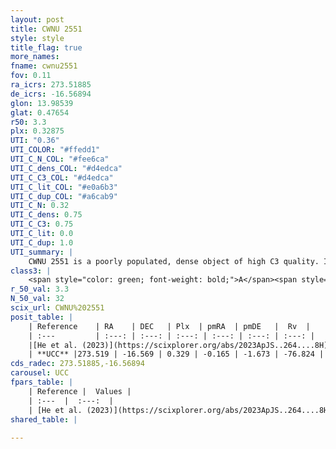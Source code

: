 ```yaml
---
layout: post
title: CWNU 2551
style: style
title_flag: true
more_names: 
fname: cwnu2551
fov: 0.11
ra_icrs: 273.51885
de_icrs: -16.56894
glon: 13.98539
glat: 0.47654
r50: 3.3
plx: 0.32875
UTI: "0.36"
UTI_COLOR: "#ffedd1"
UTI_C_N_COL: "#fee6ca"
UTI_C_dens_COL: "#d4edca"
UTI_C_C3_COL: "#d4edca"
UTI_C_lit_COL: "#e0a6b3"
UTI_C_dup_COL: "#a6cab9"
UTI_C_N: 0.32
UTI_C_dens: 0.75
UTI_C_C3: 0.75
UTI_C_lit: 0.0
UTI_C_dup: 1.0
UTI_summary: |
    CWNU 2551 is a poorly populated, dense object of high C3 quality. It was recently reported in the literature.
class3: |
    <span style="color: green; font-weight: bold;">A</span><span style="color: #FFC300; font-weight: bold;">B</span>
r_50_val: 3.3
N_50_val: 32
scix_url: CWNU%202551
posit_table: |
    | Reference    | RA    | DEC   | Plx  | pmRA  | pmDE   |  Rv  |
    | :---         | :---: | :---: | :---: | :---: | :---: | :---: |
    |[He et al. (2023)](https://scixplorer.org/abs/2023ApJS..264....8H) | 273.528 | -16.572 | 0.351 | -0.18 | -1.661 | 28.38 |
    | **UCC** |273.519 | -16.569 | 0.329 | -0.165 | -1.673 | -76.824 | 
cds_radec: 273.51885,-16.56894
carousel: UCC
fpars_table: |
    | Reference |  Values |
    | :---  |  :---:  |
    | [He et al. (2023)](https://scixplorer.org/abs/2023ApJS..264....8H) | `A0=5.4, m-M=12.75, logAge=6.15` |
shared_table: |
    
---
```

